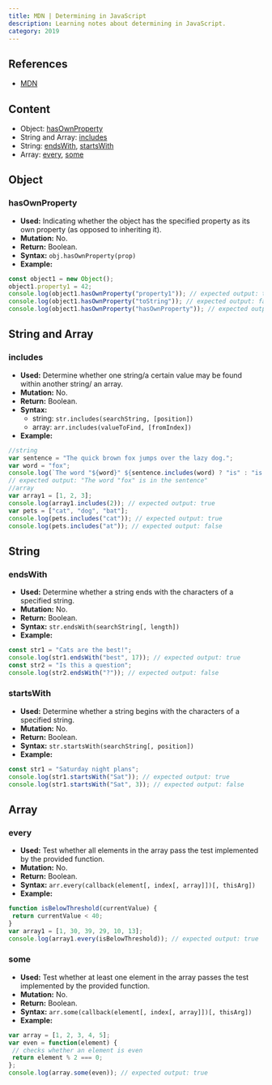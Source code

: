 ```yaml
---
title: MDN | Determining in JavaScript
description: Learning notes about determining in JavaScript.
category: 2019
---
```


## References

- [MDN](https://developer.mozilla.org/en-US/)

## Content

- Object: [hasOwnProperty](#hasownproperty)
- String and Array: [includes](#includes)
- String: [endsWith](#endswith), [startsWith](#startswith)
- Array: [every](#every), [some](#some)

## Object

### hasOwnProperty

- **Used:** Indicating whether the object has the specified property as its own property (as opposed to inheriting it).
- **Mutation:** No.
- **Return:** Boolean.
- **Syntax:** `obj.hasOwnProperty(prop)`
- **Example:**

```js
const object1 = new Object();
object1.property1 = 42;
console.log(object1.hasOwnProperty("property1")); // expected output: true
console.log(object1.hasOwnProperty("toString")); // expected output: false
console.log(object1.hasOwnProperty("hasOwnProperty")); // expected output: false
```

## String and Array

### includes

- **Used:** Determine whether one string/a certain value may be found within another string/ an array.
- **Mutation:** No.
- **Return:** Boolean.
- **Syntax:**
  - string: `str.includes(searchString, [position])`
  - array: `arr.includes(valueToFind, [fromIndex])`
- **Example:**

```js
//string
var sentence = "The quick brown fox jumps over the lazy dog.";
var word = "fox";
console.log(`The word "${word}" ${sentence.includes(word) ? "is" : "is not"} in the sentence`);
// expected output: "The word "fox" is in the sentence"
//array
var array1 = [1, 2, 3];
console.log(array1.includes(2)); // expected output: true
var pets = ["cat", "dog", "bat"];
console.log(pets.includes("cat")); // expected output: true
console.log(pets.includes("at")); // expected output: false
```

## String

### endsWith

- **Used:** Determine whether a string ends with the characters of a specified string.
- **Mutation:** No.
- **Return:** Boolean.
- **Syntax:** `str.endsWith(searchString[, length])`
- **Example:**

```js
const str1 = "Cats are the best!";
console.log(str1.endsWith("best", 17)); // expected output: true
const str2 = "Is this a question";
console.log(str2.endsWith("?")); // expected output: false
```

### startsWith

- **Used:** Determine whether a string begins with the characters of a specified string.
- **Mutation:** No.
- **Return:** Boolean.
- **Syntax:** `str.startsWith(searchString[, position])`
- **Example:**

```js
const str1 = "Saturday night plans";
console.log(str1.startsWith("Sat")); // expected output: true
console.log(str1.startsWith("Sat", 3)); // expected output: false
```

## Array

### every

- **Used:** Test whether all elements in the array pass the test implemented by the provided function.
- **Mutation:** No.
- **Return:** Boolean.
- **Syntax:** `arr.every(callback(element[, index[, array]])[, thisArg])`
- **Example:**

```js
function isBelowThreshold(currentValue) {
 return currentValue < 40;
}
var array1 = [1, 30, 39, 29, 10, 13];
console.log(array1.every(isBelowThreshold)); // expected output: true
```

### some

- **Used:** Test whether at least one element in the array passes the test implemented by the provided function.
- **Mutation:** No.
- **Return:** Boolean.
- **Syntax:** `arr.some(callback(element[, index[, array]])[, thisArg])`
- **Example:**

```js
var array = [1, 2, 3, 4, 5];
var even = function(element) {
 // checks whether an element is even
 return element % 2 === 0;
};
console.log(array.some(even)); // expected output: true
```
